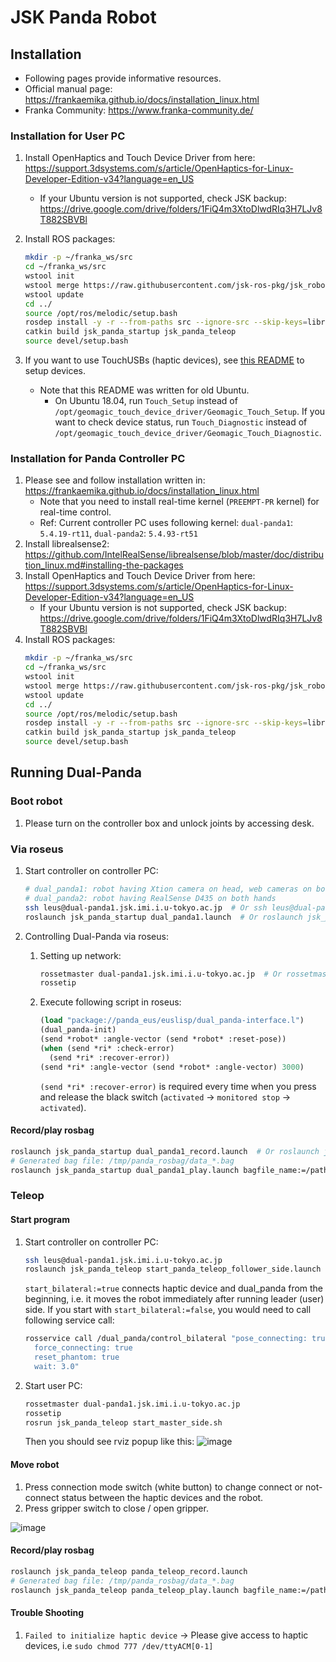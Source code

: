 # JSK Panda Robot
## Installation
- Following pages provide informative resources.
- Official manual page: https://frankaemika.github.io/docs/installation_linux.html
- Franka Community: https://www.franka-community.de/


### Installation for User PC
1. Install OpenHaptics and Touch Device Driver from here: https://support.3dsystems.com/s/article/OpenHaptics-for-Linux-Developer-Edition-v34?language=en_US
   * If your Ubuntu version is not supported, check JSK backup: https://drive.google.com/drive/folders/1FiQ4m3XtoDlwdRIq3H7LJv8T882SBVBl

2. Install ROS packages:
   ```bash
   mkdir -p ~/franka_ws/src
   cd ~/franka_ws/src
   wstool init
   wstool merge https://raw.githubusercontent.com/jsk-ros-pkg/jsk_robot/master/jsk_panda_robot/jsk_panda_user.rosinstall
   wstool update
   cd ../
   source /opt/ros/melodic/setup.bash
   rosdep install -y -r --from-paths src --ignore-src --skip-keys=librealsense2,realsense2_camera  # See comments in jsk_panda.rosinstall
   catkin build jsk_panda_startup jsk_panda_teleop
   source devel/setup.bash
   ```
3. If you want to use TouchUSBs (haptic devices), see [this README](https://github.com/pazeshun/Geomagic_Touch_ROS_Drivers/tree/dual-phantom-readme#use-multiple-devices) to setup devices.
   * Note that this README was written for old Ubuntu.
     - On Ubuntu 18.04, run `Touch_Setup` instead of `/opt/geomagic_touch_device_driver/Geomagic_Touch_Setup`. If you want to check device status, run `Touch_Diagnostic` instead of `/opt/geomagic_touch_device_driver/Geomagic_Touch_Diagnostic`.

### Installation for Panda Controller PC
1. Please see and follow installation written in: https://frankaemika.github.io/docs/installation_linux.html
   * Note that you need to install real-time kernel (`PREEMPT-PR` kernel) for real-time control.
   * Ref: Current controller PC uses following kernel:  `dual-panda1`: `5.4.19-rt11`, `dual-panda2`: `5.4.93-rt51`
2. Install librealsense2:
   https://github.com/IntelRealSense/librealsense/blob/master/doc/distribution_linux.md#installing-the-packages
3. Install OpenHaptics and Touch Device Driver from here: https://support.3dsystems.com/s/article/OpenHaptics-for-Linux-Developer-Edition-v34?language=en_US
   * If your Ubuntu version is not supported, check JSK backup: https://drive.google.com/drive/folders/1FiQ4m3XtoDlwdRIq3H7LJv8T882SBVBl
4. Install ROS packages:
   ```bash
   mkdir -p ~/franka_ws/src
   cd ~/franka_ws/src
   wstool init
   wstool merge https://raw.githubusercontent.com/jsk-ros-pkg/jsk_robot/master/jsk_panda_robot/jsk_panda.rosinstall
   wstool update
   cd ../
   source /opt/ros/melodic/setup.bash
   rosdep install -y -r --from-paths src --ignore-src --skip-keys=librealsense2,realsense2_camera  # See comments in jsk_panda.rosinstall
   catkin build jsk_panda_startup jsk_panda_teleop
   source devel/setup.bash
   ```


## Running Dual-Panda
### Boot robot
1. Please turn on the controller box and unlock joints by accessing desk.
### Via roseus
1. Start controller on controller PC:
   ```bash
   # dual_panda1: robot having Xtion camera on head, web cameras on both hands, microphone on right hand
   # dual_panda2: robot having RealSense D435 on both hands
   ssh leus@dual-panda1.jsk.imi.i.u-tokyo.ac.jp  # Or ssh leus@dual-panda2.jsk.imi.i.u-tokyo.ac.jp
   roslaunch jsk_panda_startup dual_panda1.launch  # Or roslaunch jsk_panda_startup dual_panda2.launch
   ```

2. Controlling Dual-Panda via roseus:
   1. Setting up network:
      ```bash
      rossetmaster dual-panda1.jsk.imi.i.u-tokyo.ac.jp  # Or rossetmaster dual-panda2.jsk.imi.i.u-tokyo.ac.jp
      rossetip
      ```
   2. Execute following script in roseus:
      ```lisp
      (load "package://panda_eus/euslisp/dual_panda-interface.l")
      (dual_panda-init)
      (send *robot* :angle-vector (send *robot* :reset-pose))
      (when (send *ri* :check-error)
        (send *ri* :recover-error))
      (send *ri* :angle-vector (send *robot* :angle-vector) 3000)
      ```
      `(send *ri* :recover-error)` is required every time when you press and release the black switch (`activated` -> `monitored stop` -> `activated`).
#### Record/play rosbag
```bash
roslaunch jsk_panda_startup dual_panda1_record.launch  # Or roslaunch jsk_panda_startup dual_panda2_record.launch
# Generated bag file: /tmp/panda_rosbag/data_*.bag
roslaunch jsk_panda_startup dual_panda1_play.launch bagfile_name:=/path/to/bagfile  # Or roslaunch jsk_panda_startup dual_panda2_play.launch bagfile_name:=/path/to/bagfile
```
### Teleop
#### Start program
1. Start controller on controller PC:
   ```bash
   ssh leus@dual-panda1.jsk.imi.i.u-tokyo.ac.jp
   roslaunch jsk_panda_teleop start_panda_teleop_follower_side.launch start_bilateral:=true
   ```
   `start_bilateral:=true` connects haptic device and dual_panda from the beginning, i.e. it moves the robot immediately after running leader (user) side.
   If you start with `start_bilateral:=false`, you would need to call following service call:
   ```bash
   rosservice call /dual_panda/control_bilateral "pose_connecting: true
     force_connecting: true
     reset_phantom: true
     wait: 3.0"
   ```

2. Start user PC:
   ```bash
   rossetmaster dual-panda1.jsk.imi.i.u-tokyo.ac.jp
   rossetip
   rosrun jsk_panda_teleop start_master_side.sh
   ```
   Then you should see rviz popup like this:
   ![image](https://user-images.githubusercontent.com/14994939/181154686-cb8e95c8-96a7-47ac-b074-bf3c72bc5ee8.png)

#### Move robot
1. Press connection mode switch (white button) to change connect or not-connect status between the haptic devices and the robot.
2. Press gripper switch to close / open gripper.

![image](https://user-images.githubusercontent.com/43567489/159150507-75122802-121e-4a22-abd1-b9540890950b.png)

#### Record/play rosbag
```bash
roslaunch jsk_panda_teleop panda_teleop_record.launch
# Generated bag file: /tmp/panda_rosbag/data_*.bag
roslaunch jsk_panda_teleop panda_teleop_play.launch bagfile_name:=/path/to/bagfile
```

#### Trouble Shooting
1. `Failed to initialize haptic device`  -> Please give access to haptic devices, i.e `sudo chmod 777 /dev/ttyACM[0-1]`

